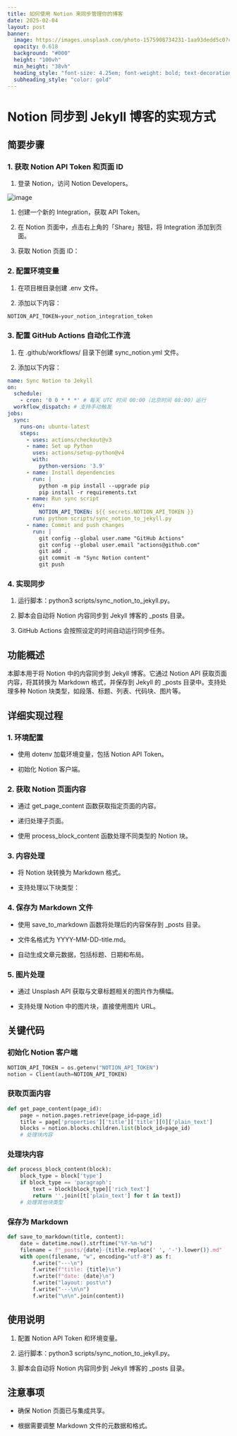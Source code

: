 ```yaml
---
title: 如何使用 Notion 来同步管理你的博客
date: 2025-02-04
layout: post
banner:
  image: https://images.unsplash.com/photo-1575908734231-1aa93dedd5c0?crop=entropy&cs=tinysrgb&fit=max&fm=jpg&ixid=M3w2OTIwMzJ8MHwxfHJhbmRvbXx8fHx8fHx8fDE3Mzg2NzI2MjR8&ixlib=rb-4.0.3&q=80&w=1080
  opacity: 0.618
  background: "#000"
  height: "100vh"
  min_height: "38vh"
  heading_style: "font-size: 4.25em; font-weight: bold; text-decoration: underline"
  subheading_style: "color: gold"
---
```


# Notion 同步到 Jekyll 博客的实现方式

## 简要步骤

### 1. 获取 Notion API Token 和页面 ID

1. 登录 Notion，访问 Notion Developers。

![image](https://prod-files-secure.s3.us-west-2.amazonaws.com/a7a0cc5a-89b9-4cda-8686-1fba0ca52f40/d19c1afe-dea5-4312-9333-786b0ba83054/image.png?X-Amz-Algorithm=AWS4-HMAC-SHA256&X-Amz-Content-Sha256=UNSIGNED-PAYLOAD&X-Amz-Credential=ASIAZI2LB4665NSBEDHZ%2F20250204%2Fus-west-2%2Fs3%2Faws4_request&X-Amz-Date=20250204T123703Z&X-Amz-Expires=3600&X-Amz-Security-Token=IQoJb3JpZ2luX2VjEBQaCXVzLXdlc3QtMiJIMEYCIQC8gYeiRRNJBNbl%2B3%2BhE8%2F3mDk8EklP8%2FKp5UmPJddcwwIhAMruWfH8WpN25oK00OmdAWjvRui65sqXMZTysGOhLFHVKv8DCC0QABoMNjM3NDIzMTgzODA1IgwXAiofHAj7ws%2FuVy0q3AMSILN6%2FvoQMYJ1UeYGSdWD%2BKGZr%2B3%2Fo0pVD8KEyZ6KLGaiEe2oDRX0CBFZ49hcYWW0JeoRfsDMMcjPwHOrb79qpizQnNngFACVOuSMRJSGjB%2Bkbfo2xftVVgLsflkU9Fuc5zpmPgNQlWCrtRMjGkIE2yDW48UUpP9NmPjucFNS8NkRACR%2B5kjT5QrpomuWIO053AWXup22KMTwKekJKFn%2F8wqf9QdOoh0EVq4dlYaHcZlB0cq0WY79LfSTNIfS2ECrMCc6Mf%2BGYNTOKqASfTO0vEiDrF3L%2Ff1vgIEGKCU2pVmiCCeKttzrzrRHmQ04YZKx2yqM8pkYyXZnTnW4RzzE5Sy8PhFcicZ6RTVcj67THHWsXwwiFta1hg%2BNvnTsB65ncXXN1XhKjy0PQbABGDP%2B7wdcWzvj%2BkBhp0vWdZFp08hCrmX1Z7jQRXOkAz7Jses68BVYf7wdNFYyCQ3uA4CScPwTcx7sK4X7uHsq9DTG2YiqxqXK1c%2F6PUi8mELEOQv10ZHWqOkme%2B7mJaJ9n%2BjbJZJMCeB3fKOppHoXMJt01k%2FHTrf187kvymqztUBZkPj%2B4tpsxHV003Qg3dKlsujHsvF8%2F%2B3JEm8rbQt32EiVrk7MetoZzXtM9MLu%2FDDSg4i9BjqkAQBiO81FRzYIpY3juBu1kOEs4NH2YtgBu8aOBYruXiPR0rPgItWxyhpAgqlKWFHuKd5Dggw5J6XYEYOyx4fbP5UV%2FCANM%2FBrSjIwghQe%2FQe9mQvGQby2t30BFCvSIQBUyqeyEMy4M%2FKhsyJd%2Bzo5Xed6NGYpF6CKp6cJR6km6CxdYrEJsQVnYp%2FkICx1%2BRC%2Bnrr0aS8PHRPlErTo5OrmXh4dOb%2F2&X-Amz-Signature=9c4b827813ed3efd7d3c3edc6c8e5d79a415711819d4ba0aa0fd225ce25cf229&X-Amz-SignedHeaders=host&x-id=GetObject)

1. 创建一个新的 Integration，获取 API Token。

1. 在 Notion 页面中，点击右上角的「Share」按钮，将 Integration 添加到页面。

1. 获取 Notion 页面 ID：


### 2. 配置环境变量

1. 在项目根目录创建 .env 文件。

1. 添加以下内容：

```javascript
NOTION_API_TOKEN=your_notion_integration_token
```

### 3. 配置 GitHub Actions 自动化工作流

1. 在 .github/workflows/ 目录下创建 sync_notion.yml 文件。

1. 添加以下内容：

```yaml
name: Sync Notion to Jekyll
on:
  schedule:
    - cron: '0 0 * * *' # 每天 UTC 时间 00:00（北京时间 08:00）运行
  workflow_dispatch: # 支持手动触发
jobs:
  sync:
    runs-on: ubuntu-latest
    steps:
      - uses: actions/checkout@v3
      - name: Set up Python
        uses: actions/setup-python@v4
        with:
          python-version: '3.9'
      - name: Install dependencies
        run: |
          python -m pip install --upgrade pip
          pip install -r requirements.txt
      - name: Run sync script
        env:
          NOTION_API_TOKEN: ${{ secrets.NOTION_API_TOKEN }}
        run: python scripts/sync_notion_to_jekyll.py
      - name: Commit and push changes
        run: |
          git config --global user.name "GitHub Actions"
          git config --global user.email "actions@github.com"
          git add .
          git commit -m "Sync Notion content"
          git push
```

### 4. 实现同步

1. 运行脚本：python3 scripts/sync_notion_to_jekyll.py。

1. 脚本会自动将 Notion 内容同步到 Jekyll 博客的 _posts 目录。

1. GitHub Actions 会按照设定的时间自动运行同步任务。

## 功能概述

本脚本用于将 Notion 中的内容同步到 Jekyll 博客。它通过 Notion API 获取页面内容，将其转换为 Markdown 格式，并保存到 Jekyll 的 _posts 目录中。支持处理多种 Notion 块类型，如段落、标题、列表、代码块、图片等。

## 详细实现过程

### 1. 环境配置

- 使用 dotenv 加载环境变量，包括 Notion API Token。

- 初始化 Notion 客户端。

### 2. 获取 Notion 页面内容

- 通过 get_page_content 函数获取指定页面的内容。

- 递归处理子页面。

- 使用 process_block_content 函数处理不同类型的 Notion 块。

### 3. 内容处理

- 将 Notion 块转换为 Markdown 格式。

- 支持处理以下块类型：


### 4. 保存为 Markdown 文件

- 使用 save_to_markdown 函数将处理后的内容保存到 _posts 目录。

- 文件名格式为 YYYY-MM-DD-title.md。

- 自动生成文章元数据，包括标题、日期和布局。

### 5. 图片处理

- 通过 Unsplash API 获取与文章标题相关的图片作为横幅。

- 支持处理 Notion 中的图片块，直接使用图片 URL。

## 关键代码

### 初始化 Notion 客户端

```python
NOTION_API_TOKEN = os.getenv("NOTION_API_TOKEN")
notion = Client(auth=NOTION_API_TOKEN)
```

### 获取页面内容

```python
def get_page_content(page_id):
    page = notion.pages.retrieve(page_id=page_id)
    title = page['properties']['title']['title'][0]['plain_text']
    blocks = notion.blocks.children.list(block_id=page_id)
    # 处理块内容
```

### 处理块内容

```python
def process_block_content(block):
    block_type = block['type']
    if block_type == 'paragraph':
        text = block[block_type]['rich_text']
        return ''.join([t['plain_text'] for t in text])
    # 处理其他块类型
```

### 保存为 Markdown

```python
def save_to_markdown(title, content):
    date = datetime.now().strftime("%Y-%m-%d")
    filename = f"_posts/{date}-{title.replace(' ', '-').lower()}.md"
    with open(filename, "w", encoding="utf-8") as f:
        f.write("---\n")
        f.write(f"title: {title}\n")
        f.write(f"date: {date}\n")
        f.write("layout: post\n")
        f.write("---\n\n")
        f.write("\n\n".join(content))
```

## 使用说明

1. 配置 Notion API Token 和环境变量。

1. 运行脚本：python3 scripts/sync_notion_to_jekyll.py。

1. 脚本会自动将 Notion 内容同步到 Jekyll 博客的 _posts 目录。

## 注意事项

- 确保 Notion 页面已与集成共享。

- 根据需要调整 Markdown 文件的元数据和格式。